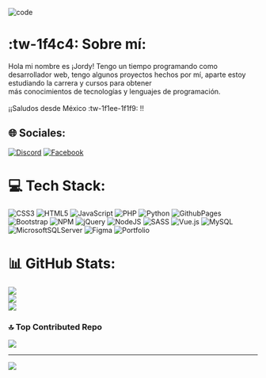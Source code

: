 ![code](https://github.com/jordy291093/jordy291093/assets/112351586/5cfc4997-83b9-4403-9410-74a9263a6d1c)


# :tw-1f4c4: Sobre mí:
Hola mi nombre es ¡Jordy! Tengo un tiempo programando como desarrollador web, tengo algunos proyectos hechos por mí, aparte estoy estudiando la carrera y cursos para obtener<br>más conocimientos de tecnologías y lenguajes de programación.<br><br>¡¡Saludos desde México :tw-1f1ee-1f1f9: !!<br>


## 🌐 Sociales:
[![Discord](https://img.shields.io/badge/Discord-%237289DA.svg?logo=discord&logoColor=white)](https://discord.gg/jordy291093) [![Facebook](https://img.shields.io/badge/Facebook-%231877F2.svg?logo=Facebook&logoColor=white)](https://facebook.com/jordy.fcb) 

# 💻 Tech Stack:
![CSS3](https://img.shields.io/badge/css3-%231572B6.svg?style=for-the-badge&logo=css3&logoColor=white) ![HTML5](https://img.shields.io/badge/html5-%23E34F26.svg?style=for-the-badge&logo=html5&logoColor=white) ![JavaScript](https://img.shields.io/badge/javascript-%23323330.svg?style=for-the-badge&logo=javascript&logoColor=%23F7DF1E) ![PHP](https://img.shields.io/badge/php-%23777BB4.svg?style=for-the-badge&logo=php&logoColor=white) ![Python](https://img.shields.io/badge/python-3670A0?style=for-the-badge&logo=python&logoColor=ffdd54) ![GithubPages](https://img.shields.io/badge/github%20pages-121013?style=for-the-badge&logo=github&logoColor=white) ![Bootstrap](https://img.shields.io/badge/bootstrap-%238511FA.svg?style=for-the-badge&logo=bootstrap&logoColor=white) ![NPM](https://img.shields.io/badge/NPM-%23CB3837.svg?style=for-the-badge&logo=npm&logoColor=white) ![jQuery](https://img.shields.io/badge/jquery-%230769AD.svg?style=for-the-badge&logo=jquery&logoColor=white) ![NodeJS](https://img.shields.io/badge/node.js-6DA55F?style=for-the-badge&logo=node.js&logoColor=white) ![SASS](https://img.shields.io/badge/SASS-hotpink.svg?style=for-the-badge&logo=SASS&logoColor=white) ![Vue.js](https://img.shields.io/badge/vue.js-%2335495e.svg?style=for-the-badge&logo=vuedotjs&logoColor=%234FC08D) ![MySQL](https://img.shields.io/badge/mysql-%2300000f.svg?style=for-the-badge&logo=mysql&logoColor=white) ![MicrosoftSQLServer](https://img.shields.io/badge/Microsoft%20SQL%20Server-CC2927?style=for-the-badge&logo=microsoft%20sql%20server&logoColor=white) ![Figma](https://img.shields.io/badge/figma-%23F24E1E.svg?style=for-the-badge&logo=figma&logoColor=white) ![Portfolio](https://img.shields.io/badge/Portfolio-%23000000.svg?style=for-the-badge&logo=firefox&logoColor=#FF7139)
# 📊 GitHub Stats:
![](https://github-readme-stats.vercel.app/api?username=jordy291093&theme=react&hide_border=false&include_all_commits=false&count_private=false)<br/>
![](https://github-readme-streak-stats.herokuapp.com/?user=jordy291093&theme=react&hide_border=false)<br/>
![](https://github-readme-stats.vercel.app/api/top-langs/?username=jordy291093&theme=react&hide_border=false&include_all_commits=false&count_private=false&layout=compact)

### 🔝 Top Contributed Repo
![](https://github-contributor-stats.vercel.app/api?username=jordy291093&limit=5&theme=algolia&combine_all_yearly_contributions=true)

---
[![](https://visitcount.itsvg.in/api?id=jordy291093&icon=0&color=0)](https://visitcount.itsvg.in)

<!-- Proudly created with GPRM ( https://gprm.itsvg.in ) -->
